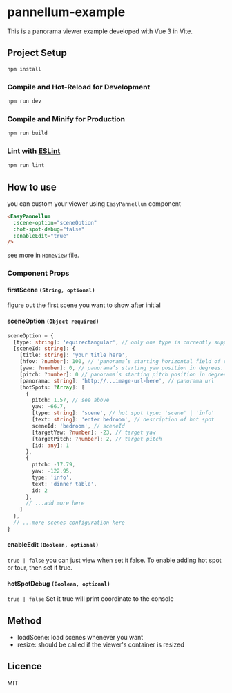 # pannellum-example

This is a panorama viewer example developed with Vue 3 in Vite.

## Project Setup

```sh
npm install
```

### Compile and Hot-Reload for Development

```sh
npm run dev
```

### Compile and Minify for Production

```sh
npm run build
```

### Lint with [ESLint](https://eslint.org/)

```sh
npm run lint
```

## How to use
you can custom your viewer using `EasyPannellum` component

```html
<EasyPannellum
  :scene-option="sceneOption"
  :hot-spot-debug="false"
  :enableEdit="true"
/>
```
see more in `HomeView` file.

### Component Props
#### firstScene `(String, optional)`
figure out the first scene you want to show after initial

#### sceneOption `(Object required)`
```ts
sceneOption = {
  [type: string]: 'equirectangular', // only one type is currently supported
  [sceneId: string]: {
    [title: string]: 'your title here',
    [hfov: ?number]: 100, // 'panorama’s starting horizontal field of view in degrees'
    [yaw: ?number]: 0, // panorama’s starting yaw position in degrees. (z axis)
    [pitch: ?number]: 0 // panorama’s starting pitch position in degrees. (y axis)
    [panorama: string]: 'http://...image-url-here', // panorama url
    [hotSpots: ?Array]: [
      {
        pitch: 1.57, // see above
        yaw: -66.7,
        [type: string]: 'scene', // hot spot type: 'scene' | 'info'
        [text: string]: 'enter bedroom', // description of hot spot
        sceneId: 'bedroom', // sceneId
        [targetYaw: ?number]: -23, // target yaw
        [targetPitch: ?number]: 2, // target pitch
        [id: any]: 1
      },
      {
        pitch: -17.79,
        yaw: -122.95,
        type: 'info',
        text: 'dinner table',
        id: 2
      },
      // ...add more here
    ]
  },
  // ...more scenes configuration here
}

```

#### enableEdit `(Boolean, optional)`
`true | false`
you can just view when set it false. To enable adding hot spot or tour, then set it true.

#### hotSpotDebug `(Boolean, optional)`
`true | false`
Set it true will print coordinate to the console 

## Method

- loadScene: load scenes whenever you want
- resize: should be called if the viewer's container is resized

## Licence

MIT